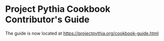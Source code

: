 # Project Pythia Cookbook Contributor's Guide

The guide is now located at <https://projectpythia.org/cookbook-guide.html>
